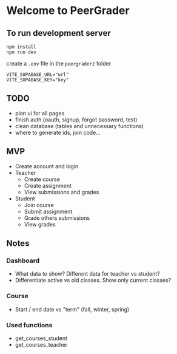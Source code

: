 # Welcome to PeerGrader

## To run development server

```tsx
npm install
npm run dev
```

create a `.env` file in the `peergrader2` folder

```tsx
VITE_SUPABASE_URL="url"
VITE_SUPABASE_KEY="key"
```

## TODO

* plan ui for all pages
* finish auth (oauth, signup, forgot password, test)
* clean database (tables and unnecessary functions)
* where to generate ids, join code...

## MVP

* Create account and login
* Teacher
  * Create course
  * Create assignment
  * View submissions and grades
* Student
  * Join course
  * Submit assignment
  * Grade others submissions
  * View grades

## Notes

### Dashboard

* What data to show? Different data for teacher vs student?
* Differentiate active vs old classes. Show only current classes?

### Course

* Start / end date vs "term" (fall, winter, spring)

### Used functions

* get_courses_student
* get_courses_teacher
